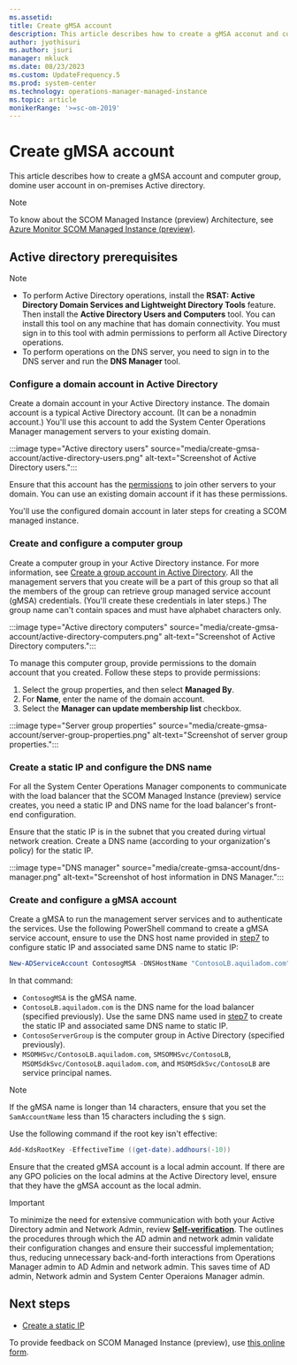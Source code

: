 ```yaml
---
ms.assetid: 
title: Create gMSA account
description: This article describes how to create a gMSA acconut and computer group, domine user account in on-premises Active directory.
author: jyothisuri
ms.author: jsuri
manager: mkluck
ms.date: 08/23/2023
ms.custom: UpdateFrequency.5
ms.prod: system-center
ms.technology: operations-manager-managed-instance
ms.topic: article
monikerRange: '>=sc-om-2019'
---
```


# Create gMSA account

This article describes how to create a gMSA account and computer group, domine user account in on-premises Active directory.

>[!Note]
> To know about the SCOM Managed Instance (preview) Architecture, see [Azure Monitor SCOM Managed Instance (preview)](operations-manager-managed-instance-overview.md).

## Active directory prerequisites

>[!Note]
>- To perform Active Directory operations, install the **RSAT: Active Directory Domain Services and Lightweight Directory Tools** feature. Then install the **Active Directory Users and Computers** tool. You can install this tool on any machine that has domain connectivity. You must sign in to this tool with admin permissions to perform all Active Directory operations.
>- To perform operations on the DNS server, you need to sign in to the DNS server and run the **DNS Manager** tool.

### Configure a domain account in Active Directory

Create a domain account in your Active Directory instance. The domain account is a typical Active Directory account. (It can be a nonadmin account.) You'll use this account to add the System Center Operations Manager management servers to your existing domain.

:::image type="Active directory users" source="media/create-gmsa-account/active-directory-users.png" alt-text="Screenshot of Active Directory users.":::

Ensure that this account has the [permissions](/windows/security/threat-protection/security-policy-settings/add-workstations-to-domain) to join other servers to your domain. You can use an existing domain account if it has these permissions.

You'll use the configured domain account in later steps for creating a SCOM managed instance.

### Create and configure a computer group

Create a computer group in your Active Directory instance. For more information, see [Create a group account in Active Directory](/windows/security/threat-protection/windows-firewall/create-a-group-account-in-active-directory). All the management servers that you create will be a part of this group so that all the members of the group can retrieve group managed service account (gMSA) credentials. (You'll create these credentials in later steps.) The group name can't contain spaces and must have alphabet characters only.

:::image type="Active directory computers" source="media/create-gmsa-account/active-directory-computers.png" alt-text="Screenshot of Active Directory computers.":::

To manage this computer group, provide permissions to the domain account that you created. Follow these steps to provide permissions:

1. Select the group properties, and then select **Managed By**.
1. For **Name**, enter the name of the domain account.
1. Select the **Manager can update membership list** checkbox.

:::image type="Server group properties" source="media/create-gmsa-account/server-group-properties.png" alt-text="Screenshot of server group properties.":::

### Create a static IP and configure the DNS name

For all the System Center Operations Manager components to communicate with the load balancer that the SCOM Managed Instance (preview) service creates, you need a static IP and DNS name for the load balancer's front-end configuration.

Ensure that the static IP is in the subnet that you created during virtual network creation. Create a DNS name (according to your organization's policy) for the static IP.

:::image type="DNS manager" source="media/create-gmsa-account/dns-manager.png" alt-text="Screenshot of host information in DNS Manager.":::

### Create and configure a gMSA account

Create a gMSA to run the management server services and to authenticate the services. Use the following PowerShell command to create a gMSA service account, ensure to use the DNS host name provided in [step7](create-static-ip.md) to configure static IP and associated same DNS name to static IP:

```powershell
New-ADServiceAccount ContosogMSA -DNSHostName "ContosoLB.aquiladom.com" -PrincipalsAllowedToRetrieveManagedPassword "ContosoServerGroup" -KerberosEncryptionType AES128, AES256 -ServicePrincipalNames MSOMHSvc/ContosoLB.aquiladom.com, MSOMHSvc/ContosoLB, MSOMSdkSvc/ContosoLB.aquiladom.com, MSOMSdkSvc/ContosoLB 
```

In that command:
- `ContosogMSA` is the gMSA name. 
- `ContosoLB.aquiladom.com` is the DNS name for the load balancer (specified previously). Use the same DNS name used in [step7](create-static-ip.md) to create the static IP and associated same DNS name to static IP.
- `ContosoServerGroup` is the computer group in Active Directory (specified previously).
- `MSOMHSvc/ContosoLB.aquiladom.com`, `SMSOMHSvc/ContosoLB`, `MSOMSdkSvc/ContosoLB.aquiladom.com`, and `MSOMSdkSvc/ContosoLB` are service principal names.

>[!Note]
>If the gMSA name is longer than 14 characters, ensure that you set the `SamAccountName` less than 15 characters including the `$` sign.

Use the following command if the root key isn't effective:

```powershell
Add-KdsRootKey -EffectiveTime ((get-date).addhours(-10)) 
```

Ensure that the created gMSA account is a local admin account. If there are any GPO policies on the local admins at the Active Directory level, ensure that they have the gMSA account as the local admin.

>[!Important]
>To minimize the need for extensive communication with both your Active Directory admin and Network Admin, review  [**Self-verification**](/system-center/scom/scom-mi-self-verification-of-steps?view=sc-om-2022). The outlines the procedures through which the AD admin and network admin validate their configuration changes and ensure their successful implementation; thus, reducing unnecessary back-and-forth interactions from Operations Manager admin to AD Admin and network admin. This saves time of AD admin, Network admin and System Center Operaions Manager admin.

## Next steps

- [Create a static IP](create-static-ip.md)

To provide feedback on SCOM Managed Instance (preview), use [this online form](https://forms.office.com/pages/responsepage.aspx?id=v4j5cvGGr0GRqy180BHbR8_G7TnWWL9AgnUEG-odf9BUNkhBQ0s4NUIxVTY5UjBSUzhENUZVNlNVUS4u).
